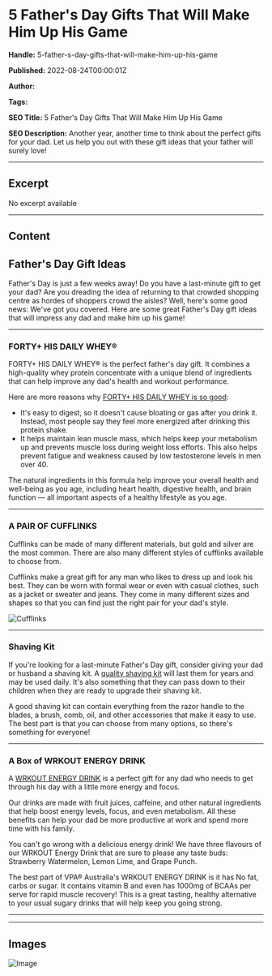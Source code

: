 # 5 Father's Day Gifts That Will Make Him Up His Game

**Handle:** 5-father-s-day-gifts-that-will-make-him-up-his-game

**Published:** 2022-08-24T00:00:01Z

**Author:**  

**Tags:** 

**SEO Title:** 5 Father's Day Gifts That Will Make Him Up His Game

**SEO Description:** Another year, another time to think about the perfect gifts for your dad. Let us help you out with these gift ideas that your father will surely love!

---

## Excerpt

No excerpt available

---

## Content

## Father's Day Gift Ideas

Father's Day is just a few weeks away! Do you have a last-minute gift to get your dad? Are you dreading the idea of returning to that crowded shopping centre as hordes of shoppers crowd the aisles? Well, here's some good news: We've got you covered. Here are some great Father's Day gift ideas that will impress any dad and make him up his game!

---

### FORTY+ HIS DAILY WHEY®

FORTY+ HIS DAILY WHEY® is the perfect father's day gift. It combines a high-quality whey protein concentrate with a unique blend of ingredients that can help improve any dad's health and workout performance.

Here are more reasons why [FORTY+ HIS DAILY WHEY is so good](https://www.vpa.com.au/products/forty-his-daily-whey?_pos=1&_sid=e67eb50e3&_ss=r):

- It's easy to digest, so it doesn't cause bloating or gas after you drink it. Instead, most people say they feel more energized after drinking this protein shake.
- It helps maintain lean muscle mass, which helps keep your metabolism up and prevents muscle loss during weight loss efforts. This also helps prevent fatigue and weakness caused by low testosterone levels in men over 40.

The natural ingredients in this formula help improve your overall health and well-being as you age, including heart health, digestive health, and brain function — all important aspects of a healthy lifestyle as you age.

---

### A PAIR OF CUFFLINKS

Cufflinks can be made of many different materials, but gold and silver are the most common. There are also many different styles of cufflinks available to choose from.

Cufflinks make a great gift for any man who likes to dress up and look his best. They can be worn with formal wear or even with casual clothes, such as a jacket or sweater and jeans. They come in many different sizes and shapes so that you can find just the right pair for your dad's style.

![Cufflinks](https://i.shgcdn.com/d05abb67-3027-47c8-b303-b21640544761/-/format/auto/-/preview/3000x3000/-/quality/lighter/)

---

### Shaving Kit

If you're looking for a last-minute Father's Day gift, consider giving your dad or husband a shaving kit. A [quality shaving kit](https://www.beardandblade.com.au/collections/beard-mo-kits/products/beard-blade-complete-beard-grooming-kit) will last them for years and may be used daily. It's also something that they can pass down to their children when they are ready to upgrade their shaving kit.

A good shaving kit can contain everything from the razor handle to the blades, a brush, comb, oil, and other accessories that make it easy to use. The best part is that you can choose from many options, so there's something for everyone!

---

### A Box of WRKOUT ENERGY DRINK

A [WRKOUT ENERGY DRINK](https://www.vpa.com.au/collections/best-sellers/products/wrkout-energy-drink-4-pack) is a perfect gift for any dad who needs to get through his day with a little more energy and focus.

Our drinks are made with fruit juices, caffeine, and other natural ingredients that help boost energy levels, focus, and even metabolism. All these benefits can help your dad be more productive at work and spend more time with his family.

You can't go wrong with a delicious energy drink! We have three flavours of our WRKOUT Energy Drink that are sure to please any taste buds: Strawberry Watermelon, Lemon Lime, and Grape Punch.

The best part of VPA® Australia's WRKOUT ENERGY DRINK is it has No fat, carbs or sugar. It contains vitamin B and even has 1000mg of BCAAs per serve for rapid muscle recovery! This is a great tasting, healthy alternative to your usual sugary drinks that will help keep you going strong.

---

---

## Images

![Image](undefined)

